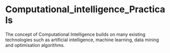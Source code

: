 # Computational_intelligence_Practicals
The concept of Computational Intelligence builds on many existing technologies such as artificial intelligence, machine learning, data mining and optimisation algorithms. 
